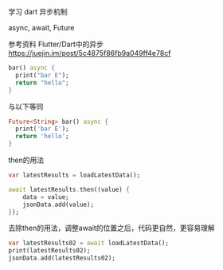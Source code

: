 
学习 dart 异步机制

async, await, Future

参考资料 Flutter/Dart中的异步  
https://juejin.im/post/5c4875f86fb9a049ff4e78cf

```dart
bar() async {
  print("bar E");
  return "hello";
}
```

与以下等同

```dart
Future<String> bar() async {
  print('bar E');
  return 'hello';
}
```

then的用法

```dart
var latestResults = loadLatestData();

await latestResults.then((value) {
    data = value;
    jsonData.add(value);
});
```

去除then的用法，调整await的位置之后，代码更自然，更容易理解

```dart
var latestResults02 = await loadLatestData();
print(latestResults02);
jsonData.add(latestResults02);
```